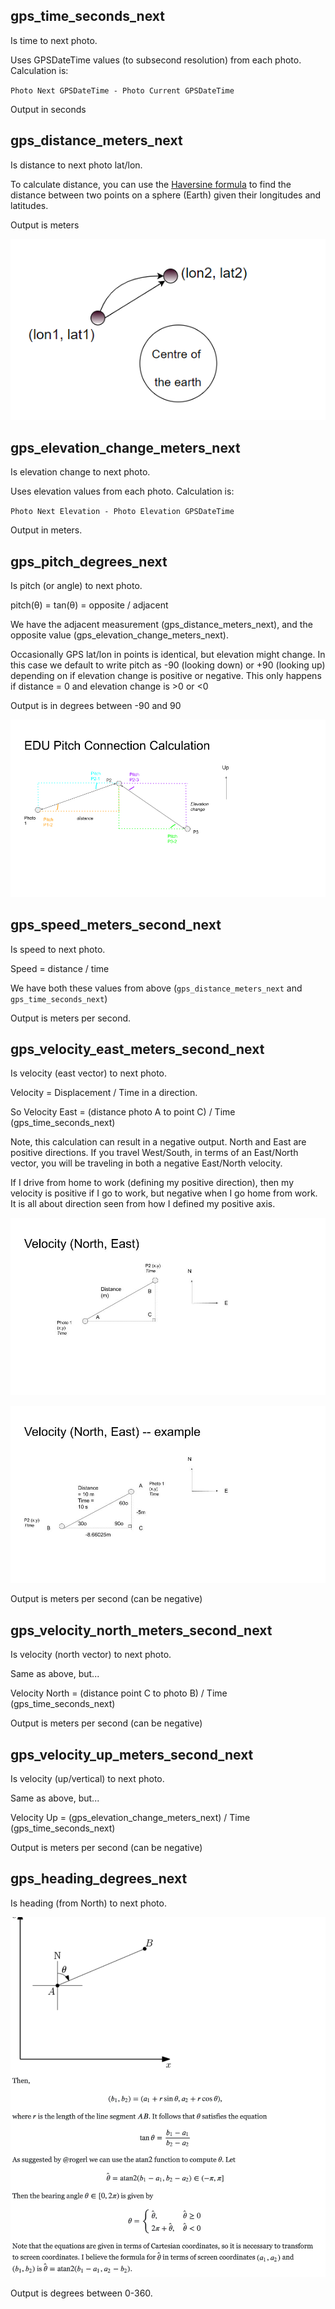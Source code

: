 ## gps_time_seconds_next

Is time to next photo.

Uses GPSDateTime values (to subsecond resolution) from each photo. Calculation is:

`Photo Next GPSDateTime - Photo Current GPSDateTime`

Output in seconds

## gps_distance_meters_next

Is distance to next photo lat/lon.

To calculate distance, you can use the [Haversine formula](https://en.wikipedia.org/wiki/Haversine_formula) to find the distance between two points on a sphere (Earth) given their longitudes and latitudes.

Output is meters

![](/docs/distance.png)

## gps_elevation_change_meters_next

Is elevation change to next photo.

Uses elevation values from each photo. Calculation is:

`Photo Next Elevation - Photo Elevation GPSDateTime`

Output in meters.

## gps_pitch_degrees_next

Is pitch (or angle) to next photo.

pitch(θ) = tan(θ) = opposite / adjacent

We have the adjacent measurement (gps_distance_meters_next), and the opposite value (gps_elevation_change_meters_next).

Occasionally GPS lat/lon in points is identical, but elevation might change. In this case we default to write pitch as -90 (looking down) or +90 (looking up) depending on if elevation change is positive or negative. This only happens if distance = 0 and elevation change is >0 or <0

Output is in degrees between -90 and 90

![](/docs/pitch.png)

## gps_speed_meters_second_next

Is speed to next photo. 

Speed = distance / time

We have both these values from above (`gps_distance_meters_next` and `gps_time_seconds_next`)

Output is meters per second.

## gps_velocity_east_meters_second_next

Is velocity (east vector) to next photo.

Velocity = Displacement / Time in a direction.

So Velocity East = (distance photo A to point C) / Time (gps_time_seconds_next)

Note, this calculation can result in a negative output. North and East are positive directions. If you travel West/South, in terms of an East/North vector, you will be traveling in both a negative East/North velocity.

If I drive from home to work (defining my positive direction), then my velocity is positive if I go to work, but negative when I go home from work. It is all about direction seen from how I defined my positive axis.

![](/docs/velocity-east-north.jpeg)

![](/docs/velocity-east-north-negative-example.jpeg)

Output is meters per second (can be negative)

## gps_velocity_north_meters_second_next

Is velocity (north vector) to next photo.

Same as above, but...

Velocity North = (distance point C to photo B) / Time (gps_time_seconds_next)

Output is meters per second (can be negative)

## gps_velocity_up_meters_second_next

Is velocity (up/vertical) to next photo.

Same as above, but...

Velocity Up = (gps_elevation_change_meters_next) / Time (gps_time_seconds_next)

Output is meters per second (can be negative)

## gps_heading_degrees_next

Is heading (from North) to next photo.

![](/docs/heading.png)

Output is degrees between 0-360.